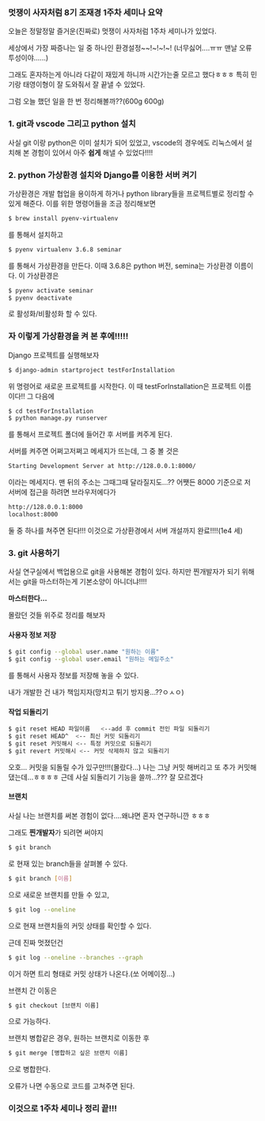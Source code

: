 ### 멋쟁이 사자처럼 8기 조재경 1주차 세미나 요약


오늘은 정말정말 즐거운(진짜로) 멋쟁이 사자처럼 1주차 세미나가 있었다.

세상에서 가장 짜증나는 일 중 하나인 환경설정~~!~!~!~!
(너무싫어....ㅠㅠ 맨날 오류 투성이야......)

그래도 혼자하는게 아니라 다같이 재밌게 하니까 시간가는줄 모르고 했다ㅎㅎㅎ
특히 민기랑 태영이형이 잘 도와줘서 잘 끝낼 수 있었다.

그럼 오늘 했던 일을 한 번 정리해볼까??(600g 600g)


### 1. git과 vscode 그리고 python 설치

사실 git 이랑 python은 이미 설치가 되어 있었고, vscode의 경우에도 리눅스에서 설치해 본 경험이 있어서 아주 **쉽게** 해낼 수 있었다!!!!

### 2. python 가상환경 설치와 Django를 이용한 서버 켜기

가상환경은 개발 협업을 용이하게 하거나 python library들을 프로젝트별로 정리할 수 있게 해준다.
이를 위한 명령어들을 조금 정리해보면 
```bash
$ brew install pyenv-virtualenv
```
를 통해서 설치하고
```bash
$ pyenv virtualenv 3.6.8 seminar
```
를 통해서 가상환경을 만든다. 이때 3.6.8은 python 버전, semina는 가상환경 이름이다.
이 가상환경은
```bash
$ pyenv activate seminar
$ pyenv deactivate
```
로 활성화/비활성화 할 수 있다.


### 자 이렇게 가상환경을 켜 본 후에!!!!!
Django 프로젝트를 실행해보자

```bash
$ django-admin startproject testForInstallation
```
위 명령어로 새로운 프로젝트를 시작한다. 이 때 testForInstallation은 프로젝트 이름이다!!
그 다음에 
```bash
$ cd testForInstallation
$ python manage.py runserver
```
를 통해서 프로젝트 폴더에 들어간 후 서버를 켜주게 된다.

서버를 켜주면 어쩌고저쩌고 메세지가 뜨는데, 그 중 볼 것은
```bash
Starting Development Server at http://128.0.0.1:8000/
```
이라는 메세지다.
맨 뒤의 주소는 그때그때 달라질지도...?? 어쨋든 8000 기준으로 저 서버에 접근을 하려면 브라우저에다가
```bash
http://128.0.0.1:8000
localhost:8000
```
둘 중 하나를 쳐주면 된다!!! 이것으로 가상환경에서 서버 개설까지 완료!!!!(1e4 세)


### 3. git 사용하기

사실 연구실에서 백업용으로 git을 사용해본 경험이 있다.
하지만 찐개발자가 되기 위해서는 git을 마스터하는게 기본소양이 아니더냐!!!!

**마스터한다...**

몰랐던 것들 위주로 정리를 해보자

#### 사용자 정보 저장
```bash
$ git config --global user.name "원하는 이름"
$ git config --global user.email "원하는 메일주소"
```
를 통해서 사용자 정보를 저장해 놓을 수 있다.

내가 개발한 건 내가 책임지자(망치고 튀기 방지용...??ㅇㅅㅇ)

#### 작업 되돌리기
```bash
$ git reset HEAD 파일이름   <--add 후 commit 전인 파일 되돌리기
$ git reset HEAD^  <-- 최신 커밋 되돌리기
$ git reset 커밋해시 <-- 특정 커밋으로 되돌리기
$ git revert 커밋해시 <-- 커밋 삭제하지 않고 되돌리기
```
오호... 커밋을 되돌릴 수가 있구만!!!(몰랐다...)
나는 그냥 커밋 해버리고 또 추가 커밋해댔는데...ㅎㅎㅎㅎ
근데 사실 되돌리기 기능을 쓸까...??? 잘 모르겠다 

#### 브랜치
사실 나는 브랜치를 써본 경험이 없다....왜냐면 혼자 연구하니깐 ㅎㅎㅎ

그래도 **찐개발자**가 되려면 써야지

```bash
$ git branch
```
로 현재 있는 branch들을 살펴볼 수 있다.

```bash
$ git branch [이름]
```
으로 새로운 브랜치를 만들 수 있고,
```bash
$ git log --oneline
```
으로 현재 브랜치들의 커밋 상태를 확인할 수 있다.

근데 진짜 멋졌던건
```bash
$ git log --oneline --branches --graph
```
이거 하면 트리 형태로 커밋 상태가 나온다.(쏘 어메이징...)

브랜치 간 이동은 
```bash
$ git checkout [브랜치 이름]
```
으로 가능하다.

브랜치 병합같은 경우, 원하는 브랜치로 이동한 후
```bash
$ git merge [병합하고 싶은 브랜치 이름]
```
으로 병합한다.

오류가 나면 수동으로 코드를 고쳐주면 된다.




### 이것으로 1주차 세미나 정리 끝!!!
